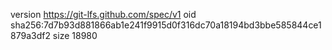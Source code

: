version https://git-lfs.github.com/spec/v1
oid sha256:7d7b93d881866ab1e241f9915d0f316dc70a18194bd3bbe585844ce1879a3df2
size 18980
